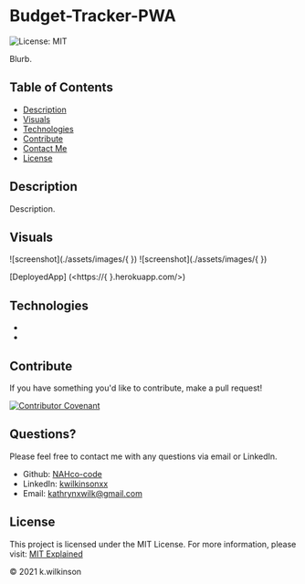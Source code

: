 <!-- app working currently
        tracks offline changes
        *refactor service worker with more clear and concise code from another activity
        *incorporate compression -->

# Budget-Tracker-PWA

![License: MIT](https://img.shields.io/badge/License-MIT-success.svg)

Blurb.

## Table of Contents

- [Description](#description)
- [Visuals](#visuals)
- [Technologies](#technologies)
- [Contribute](#contribute)
- [Contact Me](#questions)
- [License](#license)

## Description

Description.

## Visuals

![screenshot](./assets/images/{ }) ![screenshot](./assets/images/{ })

[DeployedApp] (<https://{ }.herokuapp.com/>)

## Technologies

-
-

## Contribute

If you have something you'd like to contribute, make a pull request!

[![Contributor Covenant](https://img.shields.io/badge/Contributor%20Covenant-2.0-4baaaa.svg)](code_of_conduct.md)

## Questions?

Please feel free to contact me with any questions via email or LinkedIn.

- Github: [NAHco-code](https://github.com/NAHco-code)
- LinkedIn: [kwilkinsonxx](https://www.linkedin.com/in/kwilkinsonxx/)
- Email: [kathrynxwilk@gmail.com](kathrynxwilk@gmail.com)

## License

This project is licensed under the MIT License.
For more information, please visit: [MIT Explained](https://choosealicense.com/licenses/mit/)

&copy; 2021 k.wilkinson
